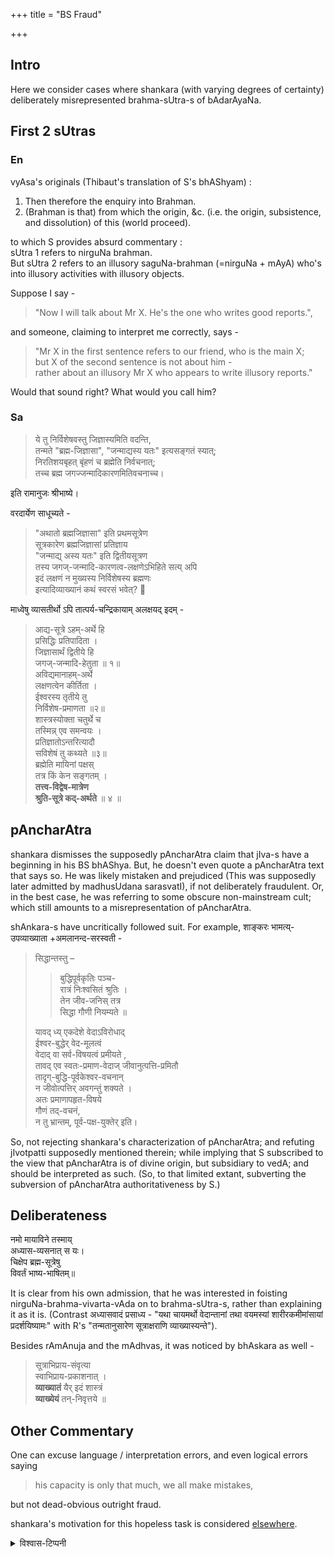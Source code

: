 +++
title = "BS Fraud"

+++
## Intro
Here we consider cases where shankara (with varying degrees of certainty) deliberately misrepresented brahma-sUtra-s of bAdarAyaNa.

## First 2 sUtras
### En
vyAsa's originals (Thibaut's translation of S's bhAShyam) :

1. Then therefore the enquiry into Brahman.
2. (Brahman is that) from which the origin, &c. (i.e. the origin, subsistence, and dissolution) of this (world proceed).

to which S provides absurd commentary :  
sUtra 1 refers to nirguNa brahman.  
But sUtra 2 refers to an illusory saguNa-brahman (=nirguNa + mAyA) who's into illusory activities with illusory objects.

Suppose I say -

> "Now I will talk about Mr X. He's the one who writes good reports.",

and someone, claiming to interpret me correctly, says -

> "Mr X in the first sentence refers to our friend, who is the main X;  
> but X of the second sentence is not about him -  
rather about an illusory Mr X who appears to write illusory reports."

Would that sound right? What would you call him?


### Sa
> ये तु निर्विशेषवस्तु जिज्ञास्यमिति वदन्ति,  
तन्मते "ब्रह्म-जिज्ञासा", "जन्माद्यस्य यतः" इत्यसङ्गतं स्यात्;  
निरतिशयबृहत् बृंहणं च ब्रह्मेति निर्वचनात्;  
तच्च ब्रह्म जगज्जन्मादिकारणमितिवचनाच्च।

इति रामानुजः श्रीभाष्ये।

वरदार्येण साधूच्यते -

> "अथातो ब्रह्मजिज्ञासा" इति प्रथमसूत्रेण  
सूत्रकारेण ब्रह्मजिज्ञासां प्रतिज्ञाय  
"जन्माद्य् अस्य यतः" इति द्वितीयसूत्रण  
तस्य जगज्-जन्मादि-कारणत्व-लक्षणेऽभिहिते सत्य् अपि  
इदं लक्षणं न मुख्यस्य निर्विशेषस्य ब्रह्मणः  
इत्यादिव्याख्यानं कथं स्वरसं भवेत्? 🤣

माध्वेषु व्यासतीर्थो ऽपि तात्पर्य-चन्द्रिकायाम् अलक्षयद् इदम् -  

> आद्य-सूत्रे ऽहम्-अर्थे हि  
प्रसिद्धिः प्रतिपादिता ।  
जिज्ञासार्थं द्वितीये हि  
जगज्-जन्मादि-हेतुता ॥ १॥  
अविद्यमानाहम्-अर्थे  
लक्षणत्वेन कीर्तिता ।  
ईश्वरस्य तृतीये तु  
निर्विशेष-प्रमाणता ॥२॥  
शास्त्रस्योक्ता चतुर्थे च  
तस्मिन्न् एव समन्वयः ।  
प्रतिज्ञातोऽन्तरित्यादौ  
सविशेषं तु कथ्यते ॥३॥  
ब्रह्मेति मायिनां पक्षस्  
तत्र किं केन सङ्गतम् ।  
**तत्त्व-विद्वेष-मात्रेण  
श्रुति-सूत्रे कद्-अर्थते** ॥ ४ ॥

## pAncharAtra
shankara dismisses the supposedly pAncharAtra claim that jIva-s have a beginning in his BS bhAShya. But, he doesn't even quote a pAncharAtra text that says so. He was likely mistaken and prejudiced (This was supposedly later admitted by madhusUdana sarasvatI), if not deliberately fraudulent. Or, in the best case, he was referring to some obscure non-mainstream cult; which still amounts to a misrepresentation of pAncharAtra.

shAnkara-s have uncritically followed suit. For example, शाङ्करः भामत्य्-उपव्याख्याता +अमलानन्द-सरस्वती - 

> सिद्धान्तस्तु – 
> 
> > बुद्धिपूर्वकृतिः पञ्च-  
रात्रं  निःश्वसितं श्रुतिः ।  
तेन जीव-जनिस् तत्र  
सिद्धा गौणी नियम्यते ॥  
>
> यावद् ध्य् एकदेशे वेदाऽविरोधाद्  
ईश्वर-बुद्धेर् वेद-मूलत्वं  
वेदाद् वा सर्व-विषयत्वं प्रमीयते ,  
तावद् एव स्वतः-प्रमाण-वेदाज् जीवानुत्पत्ति-प्रमितौ  
तादृग्-बुद्धि-पूर्वकेश्वर-वचनान्  
न जीवोत्पत्तिर् अवगन्तुं शक्यते ।  
अतः प्रमाणापहृत-विषये  
गौणं तद्-वचनं,  
न तु भ्रान्तम्, पूर्व-पक्ष-युक्तेर् इति।  

So, not rejecting shankara's characterization of pAncharAtra; and refuting jIvotpatti supposedly mentioned therein; while implying that S subscribed to the view that 
pAncharAtra is of divine origin, but subsidiary to vedA; and should be interpreted as such. (So, to that limited extant, subverting the subversion of pAncharAtra authoritativeness by S.)

## Deliberateness
नमो मायाविने तस्माय्  
अध्यास-व्यसनात् स यः।  
चिक्षेप ब्रह्म-सूत्रेषु  
विवर्तं भाष्य-भाषितम्॥

It is clear from his own admission, that he was interested in foisting nirguNa-brahma-vivarta-vAda on to brahma-sUtra-s, rather than explaining it as it is. (Contrast अध्यासवादं प्रसाध्य - "यथा चायमर्थो वेदान्तानां तथा वयमस्यां शारीरकमीमांसायां प्रदर्शयिष्यामः" with R's "तन्मतानुसारेण सूत्राक्षराणि व्याख्यास्यन्ते"). 

Besides rAmAnuja and the mAdhvas, it was noticed by bhAskara as well - 

> सूत्राभिप्राय-संवृत्या  
> स्वाभिप्राय-प्रकाशनात् ।  
> **व्याख्यातं** यैर् इदं शास्त्रं  
> **व्याख्येयं** तन्-निवृत्तये ॥

## Other Commentary
One can excuse language / interpretation errors, and even logical errors saying 

> his capacity is only that much, we all make mistakes,

but not dead-obvious outright fraud. 

shankara's motivation for this hopeless task is considered [elsewhere](../motivation/motivation_for_BS?printCols=1&bodyFontSize=0.4cm&includeStyle=true). 

<details><summary>विश्वास-टिप्पनी</summary>

Was going to say how my regard for shankara reached "record levels" upon noticing this, but then what to say about us v1s for whom this is the (numerically) preeminent darshana!?  
But maybe it's too much to expect much else considering "uttarAyaNa" and all.  
Still points to a deep systemic failure. The most charitable guess is that the muzzie invasion is to blame for the "time-freeze" and major talent loss.
</details>


